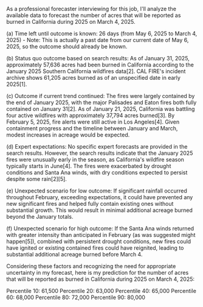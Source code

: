 As a professional forecaster interviewing for this job, I'll analyze the available data to forecast the number of acres that will be reported as burned in California during 2025 on March 4, 2025.

(a) Time left until outcome is known: 26 days (from May 6, 2025 to March 4, 2025) - Note: This is actually a past date from our current date of May 6, 2025, so the outcome should already be known.

(b) Status quo outcome based on search results: As of January 31, 2025, approximately 57,636 acres had been burned in California according to the January 2025 Southern California wildfires data[2]. CAL FIRE's incident archive shows 61,205 acres burned as of an unspecified date in early 2025[1].

(c) Outcome if current trend continued: The fires were largely contained by the end of January 2025, with the major Palisades and Eaton fires both fully contained on January 31[2]. As of January 21, 2025, California was battling four active wildfires with approximately 37,794 acres burned[3]. By February 5, 2025, fire alerts were still active in Los Angeles[4]. Given containment progress and the timeline between January and March, modest increases in acreage would be expected.

(d) Expert expectations: No specific expert forecasts are provided in the search results. However, the search results indicate that the January 2025 fires were unusually early in the season, as California's wildfire season typically starts in June[4]. The fires were exacerbated by drought conditions and Santa Ana winds, with dry conditions expected to persist despite some rain[2][5].

(e) Unexpected scenario for low outcome: If significant rainfall occurred throughout February, exceeding expectations, it could have prevented any new significant fires and helped fully contain existing ones without substantial growth. This would result in minimal additional acreage burned beyond the January totals.

(f) Unexpected scenario for high outcome: If the Santa Ana winds returned with greater intensity than anticipated in February (as was suggested might happen[5]), combined with persistent drought conditions, new fires could have ignited or existing contained fires could have reignited, leading to substantial additional acreage burned before March 4.

Considering these factors and recognizing the need for appropriate uncertainty in my forecast, here is my prediction for the number of acres that will be reported as burned in California during 2025 on March 4, 2025:

Percentile 10: 61,500
Percentile 20: 63,000
Percentile 40: 65,000
Percentile 60: 68,000
Percentile 80: 72,000
Percentile 90: 80,000